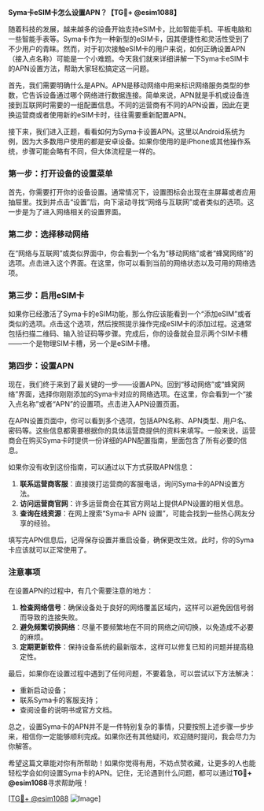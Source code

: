 **Syma卡eSIM卡怎么设置APN？【TG💪+ @esim1088】**

随着科技的发展，越来越多的设备开始支持eSIM卡，比如智能手机、平板电脑和一些智能手表等。Syma卡作为一种新型的eSIM卡，因其便捷性和灵活性受到了不少用户的青睐。然而，对于初次接触eSIM卡的用户来说，如何正确设置APN（接入点名称）可能是一个小难题。今天我们就来详细讲解一下Syma卡eSIM卡的APN设置方法，帮助大家轻松搞定这一问题。

首先，我们需要明确什么是APN。APN是移动网络中用来标识网络服务类型的参数，它告诉设备通过哪个网络进行数据连接。简单来说，APN就是手机或设备连接到互联网时需要的一组配置信息。不同的运营商有不同的APN设置，因此在更换运营商或者使用新的eSIM卡时，往往需要重新配置APN。

接下来，我们进入正题，看看如何为Syma卡设置APN。这里以Android系统为例，因为大多数用户使用的都是安卓设备。如果你使用的是iPhone或其他操作系统，步骤可能会略有不同，但大体流程是一样的。

### 第一步：打开设备的设置菜单

首先，你需要打开你的设备设置。通常情况下，设置图标会出现在主屏幕或者应用抽屉里。找到并点击“设置”后，向下滚动寻找“网络与互联网”或者类似的选项。这一步是为了进入网络相关的设置界面。

### 第二步：选择移动网络

在“网络与互联网”或类似界面中，你会看到一个名为“移动网络”或者“蜂窝网络”的选项。点击进入这个界面。在这里，你可以看到当前的网络状态以及可用的网络选项。

### 第三步：启用eSIM卡

如果你已经激活了Syma卡的eSIM功能，那么你应该能看到一个“添加eSIM”或者类似的选项。点击这个选项，然后按照提示操作完成eSIM卡的添加过程。这通常包括扫描二维码、输入验证码等步骤。完成后，你的设备就会显示两个SIM卡槽——一个是物理SIM卡槽，另一个是eSIM卡槽。

### 第四步：设置APN

现在，我们终于来到了最关键的一步——设置APN。回到“移动网络”或“蜂窝网络”界面，选择你刚刚添加的Syma卡对应的网络选项。在这里，你会看到一个“接入点名称”或者“APN”的设置项。点击进入APN设置页面。

在APN设置页面中，你可以看到多个选项，包括APN名称、APN类型、用户名、密码等。这些信息都需要根据你的具体运营商提供的资料来填写。一般来说，运营商会在购买Syma卡时提供一份详细的APN配置指南，里面包含了所有必要的信息。

如果你没有收到这份指南，可以通过以下方式获取APN信息：

1. **联系运营商客服**：直接拨打运营商的客服电话，询问Syma卡的APN设置方法。
2. **访问运营商官网**：许多运营商会在其官方网站上提供APN设置的相关信息。
3. **查询在线资源**：在网上搜索“Syma卡 APN 设置”，可能会找到一些热心网友分享的经验。

填写完APN信息后，记得保存设置并重启设备，确保更改生效。此时，你的Syma卡应该就可以正常使用了。

### 注意事项

在设置APN的过程中，有几个需要注意的地方：

1. **检查网络信号**：确保设备处于良好的网络覆盖区域内，这样可以避免因信号弱而导致的连接失败。
2. **避免频繁切换网络**：尽量不要频繁地在不同的网络之间切换，以免造成不必要的麻烦。
3. **定期更新软件**：保持设备系统的最新版本，这样可以修复已知的问题并提高稳定性。

最后，如果你在设置过程中遇到了任何问题，不要着急，可以尝试以下方法解决：

- 重新启动设备；
- 联系Syma卡的客服支持；
- 查阅设备的说明书或官方文档。

总之，设置Syma卡的APN并不是一件特别复杂的事情，只要按照上述步骤一步步来，相信你一定能够顺利完成。如果你还有其他疑问，欢迎随时提问，我会尽力为你解答。

希望这篇文章能对你有所帮助！如果你觉得有用，不妨点赞收藏，让更多的人也能轻松学会如何设置Syma卡的APN。记住，无论遇到什么问题，都可以通过**TG💪+ @esim1088**寻求帮助哦！

[[TG💪+ @esim1088](https://t.me/s/esim1088) ![Image](https://i.postimg.cc/4NQfJmqS/Snipaste-2025-05-13-00-14-12.png)]